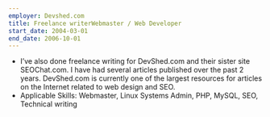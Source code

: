 ```yaml
---
employer: Devshed.com
title: Freelance writerWebmaster / Web Developer
start_date: 2004-03-01
end_date: 2006-10-01
---
```


- I’ve also done freelance writing for DevShed.com and their sister site SEOChat.com. I have had several articles published over the past 2 years. DevShed.com is currently one of the largest resources for articles on the Internet related to web design and SEO.
- Applicable Skills: Webmaster, Linux Systems Admin, PHP, MySQL, SEO, Technical writing
